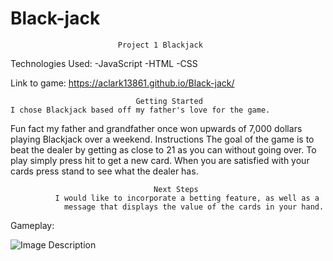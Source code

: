 # Black-jack
                            Project 1 Blackjack

Technologies Used: -JavaScript
                   -HTML
                   -CSS

Link to game: https://aclark13861.github.io/Black-jack/

                                Getting Started
    I chose Blackjack based off my father's love for the game.
Fun fact my father and grandfather once won upwards of 7,000 dollars playing Blackjack over a weekend.
                                  Instructions
        The goal of the game is to beat the dealer by getting as close to 21 as you can without going over.  To play simply press hit to get a new card.  When you are satisfied with your cards press stand to see what the dealer has.

                                    Next Steps
              I would like to incorporate a betting feature, as well as a
                message that displays the value of the cards in your hand.

Gameplay:

![Image Description](Screenshot.png)

